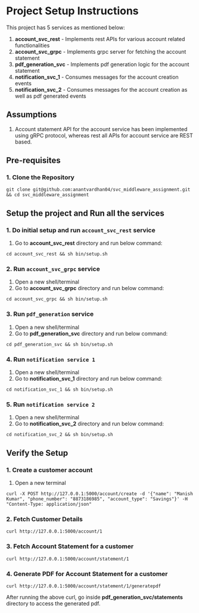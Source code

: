 # Project Setup Instructions

This project has 5 services as mentioned below:
1. **account_svc_rest** - Implements rest APIs for various account related functionalities
2. **account_svc_grpc** - Implements grpc server for fetching the account statement
3. **pdf_generation_svc** - Implements pdf generation logic for the account statement
4. **notification_svc_1** - Consumes messages for the account creation events
5. **notification_svc_2** - Consumes messages for the account creation as well as pdf generated events

## Assumptions

1. Account statement API for the account service has been implemented using gRPC protocol, whereas rest all APIs for account service are REST based.

## Pre-requisites

### 1. Clone the Repository

```
git clone git@github.com:anantvardhan04/svc_middleware_assignment.git && cd svc_middleware_assignment
```

## Setup the project and Run all the services

### 1. Do initial setup and run `account_svc_rest` service

1. Go to **account_svc_rest** directory and run below command:
```
cd account_svc_rest && sh bin/setup.sh
```
  
### 2. Run `account_svc_grpc` service

1. Open a new shell/terminal
2. Go to **account_svc_grpc** directory and run below command:
```
cd account_svc_grpc && sh bin/setup.sh
```

### 3. Run `pdf_generation` service

1. Open a new shell/terminal
2. Go to **pdf_generation_svc** directory and run below command:
```
cd pdf_generation_svc && sh bin/setup.sh
```

### 4. Run `notification service 1`

1. Open a new shell/terminal
2. Go to **notification_svc_1** directory and run below command:
```
cd notification_svc_1 && sh bin/setup.sh
```

### 5. Run `notification service 2`

1. Open a new shell/terminal
2. Go to **notification_svc_2** directory and run below command:
```
cd notification_svc_2 && sh bin/setup.sh
```


##  **Verify the Setup**

### 1. Create a customer  account

1. Open a new terminal
```
curl -X POST http://127.0.0.1:5000/account/create -d '{"name": "Manish Kumar", "phone_number": "8873186985", "account_type": "Savings"}' -H "Content-Type: application/json"
```

### 2. Fetch Customer Details

```
curl http://127.0.0.1:5000/account/1
```

### 3. Fetch Account Statement for a customer

```
curl http://127.0.0.1:5000/account/statement/1
```

### 4. Generate PDF for Account Statement for a customer

```
curl http://127.0.0.1:5000/account/statement/1/generatepdf
```

After running the above curl, go inside **pdf_generation_svc/statements** directory to access the generated pdf.
